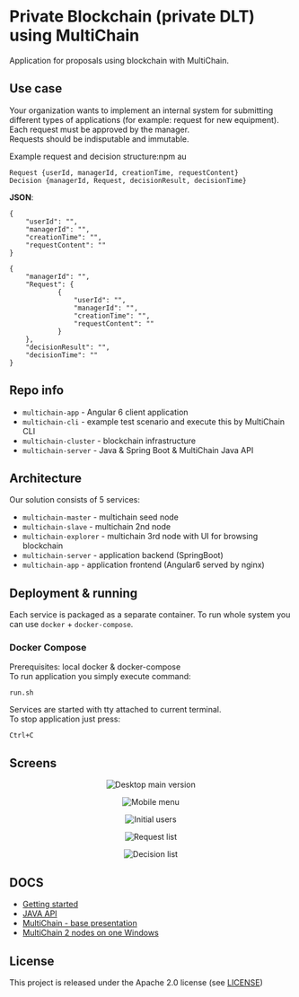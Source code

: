 # Private Blockchain (private DLT) using MultiChain

Application for proposals using blockchain with MultiChain.

## Use case
Your organization wants to implement an internal system for submitting different types of applications (for example: request for new equipment). \
Each request must be approved by the manager. \
Requests should be indisputable and immutable. 

Example request and decision structure:npm au
```
Request {userId, managerId, creationTime, requestContent}
Decision {managerId, Request, decisionResult, decisionTime}
```

**JSON**:
```
{
	"userId": "",
	"managerId": "",
	"creationTime": "",
	"requestContent": ""
}

{
	"managerId": "",
	"Request": {
            {
                "userId": "",
                "managerId": "",
                "creationTime": "",
                "requestContent": ""
            }
	},
	"decisionResult": "",
	"decisionTime": ""
}
```

## Repo info

* `multichain-app` - Angular 6 client application
* `multichain-cli` - example test scenario and execute this by MultiChain CLI
* `multichain-cluster` - blockchain infrastructure
* `multichain-server` - Java & Spring Boot & MultiChain Java API

## Architecture

Our solution consists of 5 services:
* `multichain-master` - multichain seed node
* `multichain-slave` - multichain 2nd node
* `multichain-explorer` - multichain 3rd node with UI for browsing blockchain
* `multichain-server` - application backend (SpringBoot)
* `multichain-app` - application frontend (Angular6 served by nginx)

## Deployment & running

Each service is packaged as a separate container.
To run whole system you can use `docker` + `docker-compose`.

### Docker Compose

Prerequisites: local docker & docker-compose\
To run application you simply execute command:

```
run.sh
```

Services are started with tty attached to current terminal. \
To stop application just press:

```
Ctrl+C
```

## Screens
<p align="center">
    <img alt="Desktop main version" src="https://raw.githubusercontent.com/asc-lab/blockchain-multichain/master/images/multichain_desktop_main.png" />
</p>

<p align="center">
    <img alt="Mobile menu" src="https://raw.githubusercontent.com/asc-lab/blockchain-multichain/master/images/multichain_mobile_menu.png" />
</p>

<p align="center">
    <img alt="Initial users" src="https://raw.githubusercontent.com/asc-lab/blockchain-multichain/master/images/multichain_user_list.png" />
</p>

<p align="center">
    <img alt="Request list" src="https://raw.githubusercontent.com/asc-lab/blockchain-multichain/master/images/multichain_request_list.png" />
</p>

<p align="center">
    <img alt="Decision list" src="https://raw.githubusercontent.com/asc-lab/blockchain-multichain/master/images/multichain_decision_list.png" />
</p>

## DOCS

* [Getting started](https://www.multichain.com/getting-started/)
* [JAVA API](https://github.com/MultiChain/multichain)
* [MultiChain - base presentation](https://www.slideshare.net/coinspark/multichain-private-multicurrency-blockchain-platform)
* [MultiChain 2 nodes on one Windows](https://www.multichain.com/qa/9888/is-it-possible-to-create-two-nodes-on-a-single-system)

## License
This project is released under the Apache 2.0 license (see [LICENSE](LICENSE))